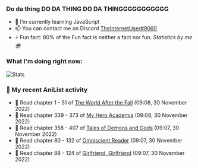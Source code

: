 ### Do da thing DO DA THING DO DA THINGGGGGGGGGGG

<!-- **TheInternetUser0/TheInternetUser0** is a ✨ _special_ ✨ repository because its `README.md` (this file) appears on your GitHub profile. -->


- 🌱 I’m currently learning JavaScript
- 📫 You can contact me on Discord [TheInternetUser#9060](https://discord.com/users/534117072796385300)
- ⚡ Fun fact: 80% of the Fun fact is neither a fact nor fun. _Statistics by me 😎_

### What I'm doing right now:
![Stats](https://discord.c99.nl/widget/theme-3/534117072796385300.png)

### 🌸 My recent AniList activity

<!-- ANILIST_ACTIVITY:start -->

-   📖 Read chapter 1 - 51 of [The World After the Fall](https://anilist.co/manga/144957) (09:08, 30 November 2022)
-   📖 Read chapter 339 - 373 of [My Hero Academia](https://anilist.co/manga/85486) (09:08, 30 November 2022)
-   📖 Read chapter 358 - 407 of [Tales of Demons and Gods](https://anilist.co/manga/86707) (09:07, 30 November 2022)
-   📖 Read chapter 80 - 132 of [Omniscient Reader](https://anilist.co/manga/119257) (09:07, 30 November 2022)
-   📖 Read chapter 88 - 124 of [Girlfriend, Girlfriend](https://anilist.co/manga/116266) (09:07, 30 November 2022)

<!-- ANILIST_ACTIVITY:end -->
